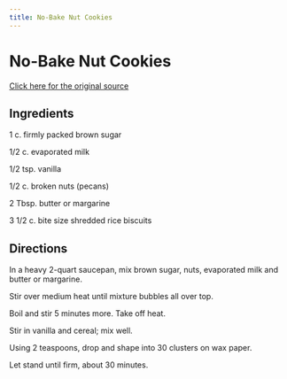 ```yaml
---
title: No-Bake Nut Cookies
---
```


<head>
<meta charset="UTF-8">
</head>
<h1>No-Bake Nut Cookies</h1>
<a href="http://www.cookbooks.com/Recipe-Details.aspx?id=44874/">Click here for the original source</a>
<h2>Ingredients</h2>
<p></p>
<p>1 c. firmly packed brown sugar</p>
<p> </p>
<p>1/2 c. evaporated milk</p>
<p> </p>
<p>1/2 tsp. vanilla</p>
<p> </p>
<p>1/2 c. broken nuts (pecans)</p>
<p> </p>
<p>2 Tbsp. butter or margarine</p>
<p> </p>
<p>3 1/2 c. bite size shredded rice biscuits</p>
<p></p>
<h2>Directions</h2>

<p></p>
<p>In a heavy 2-quart saucepan, mix brown sugar, nuts, evaporated milk and butter or margarine.</p>
<p> </p>
<p>Stir over medium heat until mixture bubbles all over top.</p>
<p> </p>
<p>Boil and stir 5 minutes more. Take off heat.</p>
<p> </p>
<p>Stir in vanilla and cereal; mix well.</p>
<p> </p>
<p>Using 2 teaspoons, drop and shape into 30 clusters on wax paper.</p>
<p> </p>
<p>Let stand until firm, about 30 minutes.</p>
<p></p>

